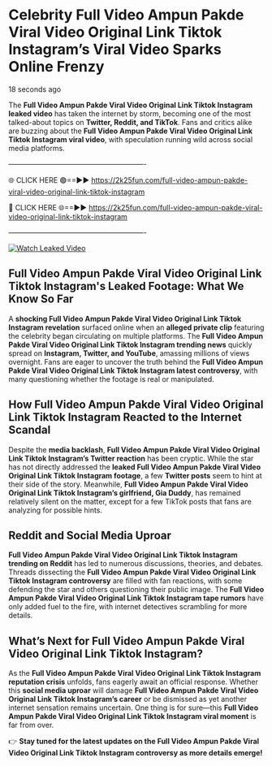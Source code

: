# Celebrity Full Video Ampun Pakde Viral Video Original Link Tiktok Instagram’s Viral Video Sparks Online Frenzy

18 seconds ago

The **Full Video Ampun Pakde Viral Video Original Link Tiktok Instagram leaked video** has taken the internet by storm, becoming one of the most talked-about topics on **Twitter, Reddit, and TikTok**. Fans and critics alike are buzzing about the **Full Video Ampun Pakde Viral Video Original Link Tiktok Instagram viral video**, with speculation running wild across social media platforms.

———————————————————-

🌐 CLICK HERE 🟢==►► https://2k25fun.com/full-video-ampun-pakde-viral-video-original-link-tiktok-instagram

🔴 CLICK HERE 🌐==►► https://2k25fun.com/full-video-ampun-pakde-viral-video-original-link-tiktok-instagram

———————————————————-

[![Watch Leaked Video](https://miro.medium.com/v2/resize:fit:828/format:webp/1*cilzJN44JGOrTw9NJCrNHA.gif "Watch Leaked Video")](https://2k25fun.com/full-video-ampun-pakde-viral-video-original-link-tiktok-instagram)

## **Full Video Ampun Pakde Viral Video Original Link Tiktok Instagram's Leaked Footage: What We Know So Far**  
A **shocking Full Video Ampun Pakde Viral Video Original Link Tiktok Instagram revelation** surfaced online when an **alleged private clip** featuring the celebrity began circulating on multiple platforms. The **Full Video Ampun Pakde Viral Video Original Link Tiktok Instagram trending news** quickly spread on **Instagram, Twitter, and YouTube**, amassing millions of views overnight. Fans are eager to uncover the truth behind the **Full Video Ampun Pakde Viral Video Original Link Tiktok Instagram latest controversy**, with many questioning whether the footage is real or manipulated.  

## **How Full Video Ampun Pakde Viral Video Original Link Tiktok Instagram Reacted to the Internet Scandal**  
Despite the **media backlash**, **Full Video Ampun Pakde Viral Video Original Link Tiktok Instagram’s Twitter reaction** has been cryptic. While the star has not directly addressed the **leaked Full Video Ampun Pakde Viral Video Original Link Tiktok Instagram footage**, a few **Twitter posts** seem to hint at their side of the story. Meanwhile, **Full Video Ampun Pakde Viral Video Original Link Tiktok Instagram’s girlfriend, Gia Duddy**, has remained relatively silent on the matter, except for a few TikTok posts that fans are analyzing for possible hints.  

## **Reddit and Social Media Uproar**  
**Full Video Ampun Pakde Viral Video Original Link Tiktok Instagram trending on Reddit** has led to numerous discussions, theories, and debates. Threads dissecting the **Full Video Ampun Pakde Viral Video Original Link Tiktok Instagram controversy** are filled with fan reactions, with some defending the star and others questioning their public image. The **Full Video Ampun Pakde Viral Video Original Link Tiktok Instagram tape rumors** have only added fuel to the fire, with internet detectives scrambling for more details.  

## **What’s Next for Full Video Ampun Pakde Viral Video Original Link Tiktok Instagram?**  
As the **Full Video Ampun Pakde Viral Video Original Link Tiktok Instagram reputation crisis** unfolds, fans eagerly await an official response. Whether this **social media uproar** will damage **Full Video Ampun Pakde Viral Video Original Link Tiktok Instagram’s career** or be dismissed as yet another internet sensation remains uncertain. One thing is for sure—this **Full Video Ampun Pakde Viral Video Original Link Tiktok Instagram viral moment** is far from over.  

👉 **Stay tuned for the latest updates on the Full Video Ampun Pakde Viral Video Original Link Tiktok Instagram controversy as more details emerge!**  